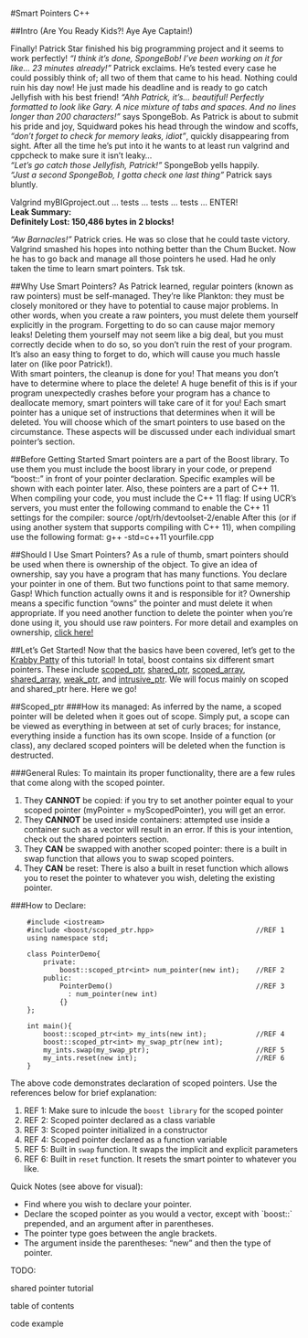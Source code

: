 #Smart Pointers C++

##Intro (Are You Ready Kids?! Aye Aye Captain!)

Finally! <a href="http://spongebob.wikia.com/wiki/Patrick_Star" style="text-decoration:none" target="_blank">Patrick Star</a> finished his big programming project and it seems to work perfectly! <i>“I think it’s done, <a href="http://spongebob.wikia.com/wiki/SpongeBob_SquarePants" style="text-decoration:none" target="_blank">SpongeBob</a>! I’ve been working on it for like… 23 minutes already!”</i> Patrick exclaims. He’s tested every case he could possibly think of; all two of them that came to his head. Nothing could ruin his day now! He just made his deadline and is ready to go catch Jellyfish with his best friend! <i>“Ahh Patrick, it’s… beautiful! Perfectly formatted to look like <a href="http://spongebob.wikia.com/wiki/Gary_the_Snail" style="text-decoration:none" target="_blank">Gary</a>. A nice mixture of tabs and spaces. And no lines longer than 200 characters!”</i> says SpongeBob. As Patrick is about to submit his pride and joy, <a href="http://spongebob.wikia.com/wiki/Squidward_Tentacles" style="text-decoration:none" target="_blank">Squidward</a> pokes his head through the window and scoffs, <i>“don’t forget to check for memory leaks, idiot”</i>, quickly disappearing from sight. After all the time he’s put into it he wants to at least run valgrind and cppcheck to make sure it isn’t leaky…<br>
<i>“Let’s go catch those Jellyfish, Patrick!”</i> SpongeBob yells happily.<br>
<i>“Just a second SpongeBob, I gotta check one last thing”</i> Patrick says bluntly.<br>

Valgrind myBIGproject.out … tests … tests … tests … ENTER!<br>
<b>Leak Summary:</b><br>
<b>Definitely Lost: 150,486 bytes in 2 blocks!</b><br>

<i>“Aw Barnacles!”</i> Patrick cries. He was so close that he could taste victory.  Valgrind smashed his hopes into nothing better than the <a href="http://spongebob.wikia.com/wiki/Chum_Bucket" style="text-decoration:none" target="_blank">Chum Bucket</a>. Now he has to go back and manage all those pointers he used.  Had he only taken the time to learn smart pointers. Tsk tsk.

##Why Use Smart Pointers?
As Patrick learned, regular pointers (known as raw pointers) must be self-managed. They’re like <a href="http://spongebob.wikia.com/wiki/Sheldon_J._Plankton" style="text-decoration:none" target="_blank">Plankton</a>: they must be closely monitored or they have to potential to cause major problems. In other words, when you create a raw pointers, you must delete them yourself explicitly in the program. Forgetting to do so can cause major memory leaks! Deleting them yourself may not seem like a big deal, but you must correctly decide when to do so, so you don’t ruin the rest of your program. It’s also an easy thing to forget to do, which will cause you much hassle later on (like poor Patrick!).  
With smart pointers, the cleanup is done for you! That means you don’t have to determine where to place the delete! A huge benefit of this is if your program unexpectedly crashes before your program has a chance to deallocate memory, smart pointers will take care of it for you!
Each smart pointer has a unique set of instructions that determines when it will be deleted.  You will choose which of the smart pointers to use based on the circumstance. These aspects will be discussed under each individual smart pointer’s section.

##Before Getting Started
Smart pointers are a part of the Boost library.  To use them you must include the boost library in your code, or prepend “boost::” in front of your pointer declaration.  Specific examples will be shown with each pointer later.  Also, these pointers are a part of C++ 11. When compiling your code, you must include the C++ 11 flag:
If using UCR’s servers, you must enter the following command to enable the C++ 11 settings for the compiler: 
source	     /opt/rh/devtoolset-2/enable
After this (or if using another system that supports compiling with C++ 11), when compiling use the following format:
g++ -std=c++11 yourfile.cpp 
	
##Should I Use Smart Pointers?
As a rule of thumb, smart pointers should be used when there is ownership of the object. To give an idea of ownership, say you have a program that has many functions.  You declare your pointer in one of them.  But two functions point to that same memory. Gasp! Which function actually owns it and is responsible for it? Ownership means a specific function “owns” the pointer and must delete it when appropriate. If you need another function to delete the pointer when you’re done using it, you should use raw pointers.  For more detail and examples on ownership, <a href="http://ericlavesson.blogspot.com/2013/03/c-ownership-semantics.html">click here!</a>


##Let’s Get Started!
Now that the basics have been covered, let’s get to the 
<a href="http://spongebob.wikia.com/wiki/Krabby_Patty" target="_blank">Krabby Patty</a> 
of this tutorial! In total, boost contains six different smart pointers.  These include 
<a href="http://www.boost.org/doc/libs/1_57_0/libs/smart_ptr/scoped_ptr.htm" target="_blank">scoped_ptr</a>,
<a href="http://www.boost.org/doc/libs/1_57_0/libs/smart_ptr/shared_ptr.htm" target="_blank">shared_ptr</a>, 
<a href="http://www.boost.org/doc/libs/1_57_0/libs/smart_ptr/scoped_array.htm" target="_blank">scoped_array</a>, 
<a href="http://www.boost.org/doc/libs/1_57_0/libs/smart_ptr/shared_array.htm" target="_blank">shared_array</a>, 
<a href="http://www.boost.org/doc/libs/1_57_0/libs/smart_ptr/weak_ptr.htm" target="_blank">weak_ptr</a>, 
and <a href="http://www.boost.org/doc/libs/1_57_0/libs/smart_ptr/intrusive_ptr.html" target="_blank">intrusive_ptr</a>. 
We will focus mainly on scoped and shared_ptr here.  Here we go!

##Scoped_ptr
###How its managed:
As inferred by the name, a scoped pointer will be deleted when it goes out of scope. Simply put, a scope can be viewed as everything in between at set of curly braces; for instance, everything inside a function has its own scope. Inside of a function (or class), any declared scoped pointers will be deleted when the function is destructed. 

###General Rules:
To maintain its proper functionality, there are a few rules that come along with the scoped pointer. 
<ol>
<li> They <b>CANNOT</b> be copied: if you try to set another pointer equal to your scoped pointer (myPointer = myScopedPointer), you will get an error.</li>
<li> They <b>CANNOT</b> be used inside containers: attempted use inside a container such as a vector will result in an error. If this is your intention, check out the shared pointers section.</li>
<li> They <b>CAN</b> be swapped with another scoped pointer: there is a built in swap function that allows you to swap scoped pointers.</li>
<li> They <b>CAN</b> be reset: There is also a built in reset function which allows you to reset the pointer to whatever you wish, deleting the existing pointer.</li>
</ol>
###How to Declare:

```
	#include <iostream>
	#include <boost/scoped_ptr.hpp>							//REF 1
	using namespace std;
		
	class PointerDemo{
		private:
			boost::scoped_ptr<int> num_pointer(new int);    //REF 2
		public:
			PointerDemo()									//REF 3
			  : num_pointer(new int)
			{}
	};	
	
	int main(){
		boost::scoped_ptr<int> my_ints(new int);			//REF 4
		boost::scoped_ptr<int> my_swap_ptr(new int);
		my_ints.swap(my_swap_ptr);							//REF 5
		my_ints.reset(new int);								//REF 6
	}
```

The above code demonstrates declaration of scoped pointers. Use the references below for brief explanation:

<ol>
<li>REF 1: Make sure to inlcude the <code>boost library</code> for the scoped pointer
<li>REF 2: Scoped pointer declared as a class variable
<li>REF 3: Scoped pointer initialized in a constructor
<li>REF 4: Scoped pointer declared as a function variable
<li>REF 5: Built in <code>swap</code> function. It swaps the implicit and explicit parameters
<li>REF 6: Built in <code>reset</code> function. It resets the smart pointer to whatever you like.
</ol>

Quick Notes (see above for visual): 
<ul>
<li>Find where you wish to declare your pointer. </li>
<li>Declare the scoped pointer as you would a vector, except with `boost::` prepended, and an argument after in parentheses.</li>
<li>The pointer type goes between the angle brackets. </li>
<li>The argument inside the parentheses: “new” and then the type of pointer. </li>
</ul>


TODO:

shared pointer tutorial

table of contents

code example

